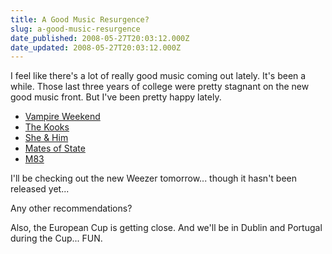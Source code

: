 ```yaml
---
title: A Good Music Resurgence?
slug: a-good-music-resurgence
date_published: 2008-05-27T20:03:12.000Z
date_updated: 2008-05-27T20:03:12.000Z
---
```


I feel like there's a lot of really good music coming out lately. It's been a while. Those last three years of college were pretty stagnant on the new good music front. But I've been pretty happy lately.

- [Vampire Weekend](http://www.amazon.com/Vampire-Weekend/dp/B0010V4TZU/ref=pd_bbs_sr_1?ie=UTF8&amp;s=music&amp;qid=1211940006&amp;sr=8-1)
- [The Kooks](http://www.amazon.com/Konk-Kooks/dp/B0010YOJOI/ref=pd_bbs_sr_1?ie=UTF8&amp;s=music&amp;qid=1211940033&amp;sr=8-1)
- [She & Him](http://www.amazon.com/Volume-One/dp/B0014DLXLW/ref=pd_bbs_sr_2?ie=UTF8&amp;s=dmusic&amp;qid=1211940057&amp;sr=8-2)
- [Mates of State](http://www.amazon.com/Re-arrange-Us/dp/B0019J0P7O/ref=pd_bbs_sr_2?ie=UTF8&amp;s=dmusic&amp;qid=1211940083&amp;sr=8-2)
- [M83](http://www.amazon.com/Saturdays-Youth/dp/B0016CS0IK/ref=pd_bbs_sr_2?ie=UTF8&amp;s=dmusic&amp;qid=1211940107&amp;sr=8-2)

I'll be checking out the new Weezer tomorrow... though it hasn't been released yet...

Any other recommendations?

Also, the European Cup is getting close. And we'll be in Dublin and Portugal during the Cup... FUN.
